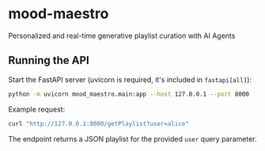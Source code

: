 # mood-maestro
Personalized and real-time generative playlist curation with AI Agents

## Running the API

Start the FastAPI server (uvicorn is required, it's included in `fastapi[all]`):

```bash
python -m uvicorn mood_maestro.main:app --host 127.0.0.1 --port 8000
```

Example request:

```bash
curl "http://127.0.0.1:8000/getPlaylist?user=alice"
```

The endpoint returns a JSON playlist for the provided `user` query parameter.
